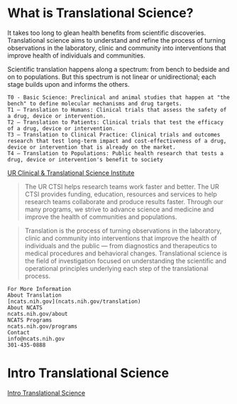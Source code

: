 # What is Translational Science?
It takes too long to glean health benefits from scientific discoveries. Translational science aims to understand and refine the process of turning observations in the laboratory, clinic and community into interventions that improve health of individuals and communities.

Scientific translation happens along a spectrum: from bench to bedside and on to populations. But this spectrum is not linear or unidirectional; each stage builds upon and informs the others.

    T0 - Basic Science: Preclinical and animal studies that happen at "the bench" to define molecular mechanisms and drug targets.
    T1 – Translation to Humans: Clinical trials that assess the safety of a drug, device or intervention.
    T2 – Translation to Patients: Clinical trials that test the efficacy of a drug, device or intervention.
    T3 – Translation to Clinical Practice: Clinical trials and outcomes research that test long-term impact and cost-effectiveness of a drug, device or intervention that is already on the market.
    T4 – Translation to Populations: Public health research that tests a drug, device or intervention's benefit to society
[UR Clinical & Translational Science Institute](https://www.urmc.rochester.edu/clinical-translational-science-institute.aspx)
>The UR CTSI helps research teams work faster and better. The UR CTSI provides funding, education, resources and services to help research teams collaborate and produce results faster. Through our many programs, we strive to advance science and medicine and improve the health of communities and populations.

>Translation is the process of turning observations in the laboratory, clinic and community into interventions that improve the health of individuals and the public — from diagnostics and therapeutics to medical procedures and behavioral changes. Translational science is the field of investigation focused on understanding the scientific and operational principles underlying each step of the translational process. 

```
For More Information
About Translation
[ncats.nih.gov](ncats.nih.gov/translation)
About NCATS
ncats.nih.gov/about
NCATS Programs
ncats.nih.gov/programs
Contact
info@ncats.nih.gov
301-435-0888
```

# Intro Translational Science
[Intro Translational Science](https://www.coursera.org/learn/intro-translational-science/home/welcome)
